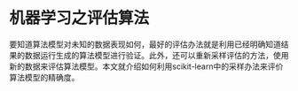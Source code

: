 # 机器学习之评估算法

要知道算法模型对未知的数据表现如何，最好的评估办法就是利用已经明确知道结果的数据运行生成的算法模型进行验证。此外，还可以重新采样评估的方法，使用新的数据来评估算法模型。本文就介绍如何利用scikit-learn中的采样办法来评价算法模型的精确度。